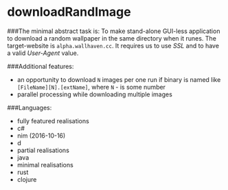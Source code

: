 # downloadRandImage 

###The minimal abstract task is:
To make stand-alone GUI-less application to download a random wallpaper in the same directory when it runes. The target-website is `alpha.wallhaven.cc`. It requires us to use *SSL* and to have a valid *User-Agent* value.

###Additional features:
  - an opportunity to download `N` images per one run if binary is named like `[FileName][N].[extName]`, where `N` - is some number
  - parallel processing while downloading multiple images
  
###Languages:
 - fully featured realisations
  - c#
  - nim (2016-10-16)
  - d
 - partial realisations
  - java
 - minimal realisations
  - rust
  - clojure
